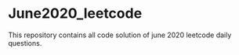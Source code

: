 # June2020_leetcode
This repository contains all code solution of june 2020 leetcode daily questions.
